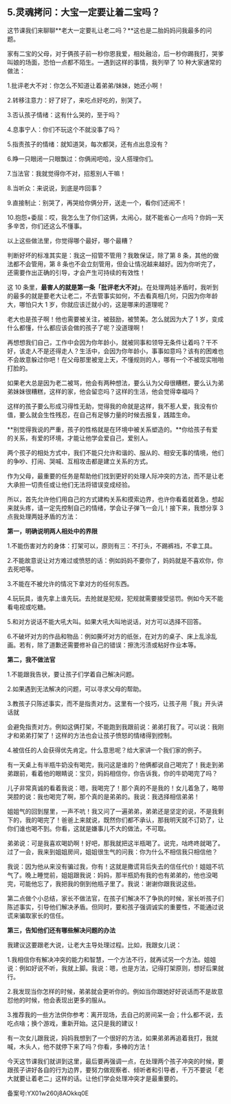 ## 5.灵魂拷问：大宝一定要让着二宝吗？
这节课我们来聊聊**老大一定要礼让老二吗？**这也是二胎妈妈问我最多的问题。


家有二宝的父母，对于俩孩子前一秒你恩我爱，相处融洽，后一秒你踢我打，哭爹叫娘的场面，恐怕一点都不陌生。一遇到这样的事情，我列举了 10 种大家通常的做法：


1.批评老大不对：你怎么不知道让着弟弟/妹妹，她还小啊！


2.转移注意力：好了好了，来吃点好吃的，别哭了。


3.否认孩子情绪：这有什么哭的，至于吗？


4.息事宁人：你们不玩这个不就没事了吗？


5.指责孩子的情绪：就知道哭，每次都哭，还有点出息没有？


6.睁一只眼闭一只眼飘过：你俩闹吧哈，没人搭理你们。


7.当法官：我就觉得你不对，招惹别人干嘛！


8.当听众：来说说，到底是咋回事？


9.直接制止：别哭了，再哭给你俩分开，送走一个，看你们还闹不！


10.抱怨+委屈：哎，我怎么生了你们这俩，太闹心，就不能省心一点吗？你妈一天多辛苦，你们还这么不懂事。


以上这些做法里，你觉得哪个最好，哪个最糟？


判断好坏的标准其实是：我这一招管不管用？我敢保证，除了第 8 条，其他的做法都不会管用，第 8 条也不会立刻管用，但会让情况越来越好。因为你听完了，还需要作出正确的引导，才会产生可持续的有效性！


这 10 条里，**最害人的就是第一条「批评老大不对」**。在处理两娃矛盾时，我听到的最多的就是要老大让老二，不去管事实如何，不去看真相几何，只因为你年龄大，哪怕只大 1 岁，你就应该迁就小的，这是哪来的道理呢？


老大也是孩子啊！他也需要被关注，被鼓励，被赞美。怎么就因为大了 1 岁，变成什么都懂，什么都应该会做的孩子了呢？没道理啊！


再想想我们自己，工作中会因为你年龄小，就被同事和领导无条件让着吗？干不好，该走人不是还得走人？生活中，会因为你年龄小，事事如意吗？该有的困难也不会故意躲过你吧！在父母那里被宠上天，不懂规则的人，哪有一个不被现实啪啪打脸的。


如果老大总是因为老二被骂，他会有两种想法，要么认为父母很糟糕，要么认为弟弟妹妹很糟糕，这样的家，他会留恋吗？这样的生活，他会觉得幸福吗？


这样的孩子要么形成习得性无助，觉得我的命就是这样，我不惹人爱，我没有价值，要么就会生性残忍，在自己有足够力量的时候去报复，践踏生命。


**别觉得我说的严重，孩子的性格就是在环境中被关系塑造的。**你给孩子有爱的关系，有爱的环境，才能让他学会爱自己，爱别人。


两个孩子的相处方式中，我们不能只允许和谐的、服从的、相安无事的情境，他们的争吵、打闹、哭喊、互相攻击都是建立关系的方式。


作为父母，最重要的任务是帮助他们找到更好的处理人际冲突的方法，而不是让老大承担一切责任或让他们无法将错误变成经验。


所以，首先允许他们用自己的方式建构关系和摸索边界，也许你看着就着急，想起来就头疼，请一定先控制自己的情绪，学会让子弹飞一会儿！接下来，我想分享 3 点我处理两娃矛盾的方法：


**第一，明确说明两人相处中的界限**


1.不能伤害对方的身体：打架可以，原则有三：不打头，不踢裤裆，不拿工具。


2.不能故意说让对方难过或愤怒的话：例如妈妈不要你了，妈妈就是不喜欢你，你去死吧等。


3.不能在不被允许的情况下拿对方的任何东西。


4.玩玩具，谁先拿上谁先玩。去抢就是犯规，犯规就需要接受惩罚。例如今天不能看电视或吃糖。


5.和对方说话不能大吼大叫。如果大吼大叫地说话，对方可以选择不回答。


6.不破坏对方的作品和物品：例如撕坏对方的纸张，在对方的桌子、床上乱涂乱画。若有，除了道歉还需要修补自己的错误：擦洗污渍或粘好作业本等。


**第二，我不做法官**


1.不能跟我告状，要让孩子们学着自己解决问题。


2.如果遇到无法解决的问题，可以寻求父母的帮助。


3.教孩子只陈述事实，而不是指责对方。这里有一个技巧，让孩子用「我」开头讲话就


会避免指责对方。例如这俩打架，不能跑到我跟前说：弟弟打我了。可以说：我刚才和弟弟打架了！这样的方法也会让孩子愤怒的情绪得到控制。


4.被信任的人会获得优先肯定。什么意思呢？给大家讲一个我们家的例子。


有一天桌上有半瓶牛奶没有喝完，我问这是谁的？他俩都说自己喝完了！我走到弟弟跟前，看着他的眼睛说：宝贝，妈妈相信你，你告诉我，你的牛奶喝完了吗？


儿子非常真诚的看着我说：嗯，我喝完了！那个真的不是我的！女儿着急了，略带哭腔的说：我也喝完了啊，那个真的是弟弟的。我说：我选择相信弟弟！


姐姐气的回到屋里，一声不吭！我又问了一遍弟弟，弟弟还是坚定的说，不是我剩下的，我的喝完了！爸爸上来就说，既然你们都不承认，那我明天就不订奶了，让你们谁也喝不到。你看，这就是嫌事儿不大的做法，不可取。


弟弟说：可是我喜欢喝奶啊！好吧，那我就把这半瓶喝了。说完，咕咚咚就喝了。过了一会，我来到姐姐房间，姐姐很生气的问我：你为什么不相信我只相信他？


我说：因为他从来没有骗过我，你有！这就是撒谎背后失去的信任代价！姐姐不坑气了。晚上睡觉前，姐姐跟我说：妈妈，那半瓶奶有我的也有弟弟的，他也没喝完，可能他忘了，我把我的倒到他瓶子里了。我说：谢谢你跟我说这些。


第二点做个小总结，家长不做法官，在孩子们解决不了争执的时候，家长听孩子们陈述事实，引导他们解决矛盾。但同时，要和孩子强调诚实的重要性，不能通过说谎来骗取家长的信任。


**第三，告知他们还有哪些解决问题的办法**


我建议这要跟老大说，让老大主导处理过程。比如，我跟女儿说：


1.我相信你有解决冲突的能力和智慧，一个方法不行，就再试另一个方法。姐姐说：例如好说不听，我就上脚。我说：嗯，也是方法，记得打架原则，想好后果就行。


2.我发现当你怎样的时候，弟弟就会更听你的。例如当你跟她好好说话而不是故意怼他的时候，他会表现出更多的服从。


3.推荐我的一些方法供你参考：离开现场，去自己的房间呆一会；什么都不说，去吃点啥；换个游戏，重新开始。这只是我的建议！


有一次女儿跟我说，妈妈我想到了一个很好的方法，如果弟弟再追着我打，我就喊，木头人，他不就停下来了吗？你看，多棒的方法！


今天这节课我们就讲到这里，最后要再强调一点，在处理两个孩子冲突的时候，要跟孩子讲好各自的行为边界，要努力做观察者、倾听者和引导者，千万不要说「老大就要让着老二」这样的话。让他们学会处理冲突才是最重要的。


备案号:YX01w260j8AOkkq0E

